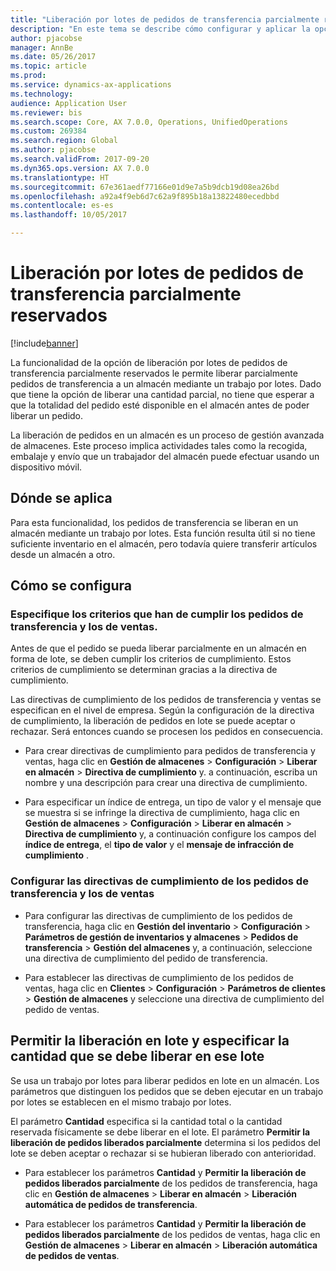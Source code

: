 ```yaml
---
title: "Liberación por lotes de pedidos de transferencia parcialmente reservados"
description: "En este tema se describe cómo configurar y aplicar la opción de liberación por lotes de pedidos de transferencia parcialmente reservados desde un dispositivo móvil."
author: pjacobse
manager: AnnBe
ms.date: 05/26/2017
ms.topic: article
ms.prod: 
ms.service: dynamics-ax-applications
ms.technology: 
audience: Application User
ms.reviewer: bis
ms.search.scope: Core, AX 7.0.0, Operations, UnifiedOperations
ms.custom: 269384
ms.search.region: Global
ms.author: pjacobse
ms.search.validFrom: 2017-09-20
ms.dyn365.ops.version: AX 7.0.0
ms.translationtype: HT
ms.sourcegitcommit: 67e361aedf77166e01d9e7a5b9dcb19d08ea26bd
ms.openlocfilehash: a92a4f9eb6d7c62a9f895b18a13822480ecedbbd
ms.contentlocale: es-es
ms.lasthandoff: 10/05/2017

---
```


# <a name="batch-release-of-partially-reserved-transfer-orders"></a>Liberación por lotes de pedidos de transferencia parcialmente reservados

[!include[banner](../includes/banner.md)]

La funcionalidad de la opción de liberación por lotes de pedidos de transferencia parcialmente reservados le permite liberar parcialmente pedidos de transferencia a un almacén mediante un trabajo por lotes.
Dado que tiene la opción de liberar una cantidad parcial, no tiene que esperar a que la totalidad del pedido esté disponible en el almacén antes de poder liberar un pedido.

La liberación de pedidos en un almacén es un proceso de gestión avanzada de almacenes. Este proceso implica actividades tales como la recogida, embalaje y envío que un trabajador del almacén puede efectuar usando un dispositivo móvil.

## <a name="where-it-applies"></a>Dónde se aplica

Para esta funcionalidad, los pedidos de transferencia se liberan en un almacén mediante un trabajo por lotes. Esta función resulta útil si no tiene suficiente inventario en el almacén, pero todavía quiere transferir artículos desde un almacén a otro.

## <a name="how-it-is-set-up"></a>Cómo se configura

### <a name="specify-fulfillment-criteria-for-transfer-orders-and-sales-orders"></a>Especifique los criterios que han de cumplir los pedidos de transferencia y los de ventas.

Antes de que el pedido se pueda liberar parcialmente en un almacén en forma de lote, se deben cumplir los criterios de cumplimiento. Estos criterios de cumplimiento se determinan gracias a la directiva de cumplimiento.

Las directivas de cumplimiento de los pedidos de transferencia y ventas se especifican en el nivel de empresa. Según la configuración de la directiva de cumplimiento, la liberación de pedidos en lote se puede aceptar o rechazar. Será entonces cuando se procesen los pedidos en consecuencia.

-   Para crear directivas de cumplimiento para pedidos de transferencia y ventas, haga clic en **Gestión de almacenes** \> **Configuración** \> **Liberar en almacén** \> **Directiva de cumplimiento** y. a continuación, escriba un nombre y una descripción para crear una directiva de cumplimiento.

-   Para especificar un índice de entrega, un tipo de valor y el mensaje que se muestra si se infringe la directiva de cumplimiento, haga clic en **Gestión de almacenes** \> **Configuración** \> **Liberar en almacén** \> **Directiva de cumplimiento** y, a continuación configure los campos del **índice de entrega**, el **tipo de valor** y el **mensaje de infracción de cumplimiento** .

### <a name="set-the-fulfillment-policies-for-transfer-orders-and-sales-orders"></a>Configurar las directivas de cumplimiento de los pedidos de transferencia y los de ventas

-   Para configurar las directivas de cumplimiento de los pedidos de transferencia, haga clic en **Gestión del inventario** \> **Configuración** \> **Parámetros de gestión de inventarios y almacenes** \> **Pedidos de transferencia** \> **Gestión del almacenes** y, a continuación, seleccione una directiva de cumplimiento del pedido de transferencia.

-   Para establecer las directivas de cumplimiento de los pedidos de ventas, haga clic en **Clientes** \> **Configuración** \> **Parámetros de clientes** \> **Gestión de almacenes** y seleccione una directiva de cumplimiento del pedido de ventas.

## <a name="allow-release-in-a-batch-and-specify-the-quantity-that-should-be-release-in-a-batch"></a>Permitir la liberación en lote y especificar la cantidad que se debe liberar en ese lote

Se usa un trabajo por lotes para liberar pedidos en lote en un almacén. Los parámetros que distinguen los pedidos que se deben ejecutar en un trabajo por lotes se establecen en el mismo trabajo por lotes.

El parámetro **Cantidad** especifica si la cantidad total o la cantidad reservada físicamente se debe liberar en el lote. El parámetro **Permitir la liberación de pedidos liberados parcialmente** determina si los pedidos del lote se deben aceptar o rechazar si se hubieran liberado con anterioridad.

-   Para establecer los parámetros **Cantidad** y **Permitir la liberación de pedidos liberados parcialmente** de los pedidos de transferencia, haga clic en **Gestión de almacenes** \> **Liberar en almacén** \> **Liberación automática de pedidos de transferencia**.

-   Para establecer los parámetros **Cantidad** y **Permitir la liberación de pedidos liberados parcialmente** de los pedidos de ventas, haga clic en **Gestión de almacenes** \> **Liberar en almacén** \> **Liberación automática de pedidos de ventas**.


